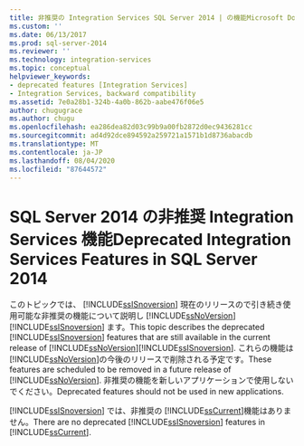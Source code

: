 ```yaml
---
title: 非推奨の Integration Services SQL Server 2014 | の機能Microsoft Docs
ms.custom: ''
ms.date: 06/13/2017
ms.prod: sql-server-2014
ms.reviewer: ''
ms.technology: integration-services
ms.topic: conceptual
helpviewer_keywords:
- deprecated features [Integration Services]
- Integration Services, backward compatibility
ms.assetid: 7e0a28b1-324b-4a0b-862b-aabe476f06e5
author: chugugrace
ms.author: chugu
ms.openlocfilehash: ea286dea82d03c99b9a00fb2872d0ec9436281cc
ms.sourcegitcommit: ad4d92dce894592a259721a1571b1d8736abacdb
ms.translationtype: MT
ms.contentlocale: ja-JP
ms.lasthandoff: 08/04/2020
ms.locfileid: "87644572"
---
```

# <a name="deprecated-integration-services-features-in-sql-server-2014"></a><span data-ttu-id="7addc-102">SQL Server 2014 の非推奨 Integration Services 機能</span><span class="sxs-lookup"><span data-stu-id="7addc-102">Deprecated Integration Services Features in SQL Server 2014</span></span>
  <span data-ttu-id="7addc-103">このトピックでは、 [!INCLUDE[ssISnoversion](../includes/ssisnoversion-md.md)] 現在のリリースので引き続き使用可能な非推奨の機能について説明し [!INCLUDE[ssNoVersion](../includes/ssnoversion-md.md)] [!INCLUDE[ssISnoversion](../includes/ssisnoversion-md.md)] ます。</span><span class="sxs-lookup"><span data-stu-id="7addc-103">This topic describes the deprecated [!INCLUDE[ssISnoversion](../includes/ssisnoversion-md.md)] features that are still available in the current release of [!INCLUDE[ssNoVersion](../includes/ssnoversion-md.md)][!INCLUDE[ssISnoversion](../includes/ssisnoversion-md.md)].</span></span> <span data-ttu-id="7addc-104">これらの機能は [!INCLUDE[ssNoVersion](../includes/ssnoversion-md.md)]の今後のリリースで削除される予定です。</span><span class="sxs-lookup"><span data-stu-id="7addc-104">These features are scheduled to be removed in a future release of [!INCLUDE[ssNoVersion](../includes/ssnoversion-md.md)].</span></span> <span data-ttu-id="7addc-105">非推奨の機能を新しいアプリケーションで使用しないでください。</span><span class="sxs-lookup"><span data-stu-id="7addc-105">Deprecated features should not be used in new applications.</span></span>  
  
 <span data-ttu-id="7addc-106">[!INCLUDE[ssISnoversion](../includes/ssisnoversion-md.md)] では、非推奨の [!INCLUDE[ssCurrent](../includes/sscurrent-md.md)]機能はありません。</span><span class="sxs-lookup"><span data-stu-id="7addc-106">There are no deprecated [!INCLUDE[ssISnoversion](../includes/ssisnoversion-md.md)] features in [!INCLUDE[ssCurrent](../includes/sscurrent-md.md)].</span></span>  
  
  
